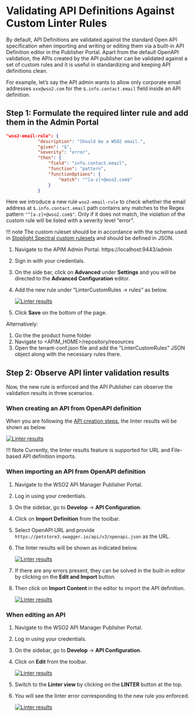 # Validating API Definitions Against Custom Linter Rules

By default, API Definitions are validated against the standard Open API specification when importing and writing or editing them via a built-in API Definition editor in the Publisher Portal. Apart from the default OpenAPI validation, the APIs created by the API publisher can be validated against a set of custom rules and it is useful in standardizing and keeping API definitions clean.

For example, let’s say the API admin wants to allow only corporate email addresses `xxx@wso2.com` for the `$.info.contact.email` field inside an API definition. 

## Step 1: Formulate the required linter rule and add them in the Admin Portal

```json
"wso2-email-rule": {
            "description": "Should be a WSO2 email.",
            "given": "$",
            "severity": "error",
            "then": {
                "field": "info.contact.email",
                "function": "pattern",
                "functionOptions": {
                    "match": "^[a-z]+@wso2.com$"
                }
            }
```

Here we introduce a new rule `wso2-email-rule` to check whether the email address at `$.info.contact.email` path contains any matches to the Regex pattern `"^[a-z]+@wso2.com$"`. Only if it does not match, the violation of the custom rule will be listed with a severity level “error”.

!!! note 
    The custom ruleset should be in accordance with the schema used in [Stoplight Spectral custom rulesets](https://meta.stoplight.io/docs/spectral/d3482ff0ccae9-rules) and should be defined in JSON.

1. Navigate to the APIM Admin Portal.
    https://localhost:9443/admin

2. Sign in with your credentials.

3. On the side bar, click on **Advanced** under **Settings** and you will be directed to the **Advanced Configuration** editor.

4. Add the new rule under “LinterCustomRules -> rules” as below.

    [![Linter results]({{base_path}}/assets/img/design/create-api/linter-observe/linters1.png)]({{base_path}}/assets/img/design/create-api/linter-observe/linters1.png)

5. Click **Save** on the bottom of the page.

Alternatively:

1. Go the the product home folder
2. Navigate to <APIM_HOME>/repository/resources
3. Open the tenant-conf.json file and add the "LinterCustomRules" JSON object along with the necessary rules there.

## Step 2: Observe API linter validation results

Now, the new rule is enforced and the API Publisher can observe the validation results in three scenarios.

### When creating an API from OpenAPI definition

When you are following the [API creation steps]({{base_path}}/design/create-api/create-rest-api/create-a-rest-api-from-an-openapi-definition), the linter results will be shown as below.

[![Linter results]({{base_path}}/assets/img/design/create-api/linter-observe/linters2.png)]({{base_path}}/assets/img/design/create-api/linter-observe/linters2.png)

!!! Note 
    Currently, the linter results feature is supported for URL and File-based API definition imports.

### When importing an API from OpenAPI definition

1. Navigate to the WSO2 API Manager Publisher Portal.

2. Log in using your credentials.

3. On the sidebar, go to **Develop** -> **API Configuration**.

4. Click on **Import Definition** from the toolbar.

5. Select OpenAPI URL and provide `https://petstore3.swagger.io/api/v3/openapi.json` as the URL.

6. The linter results will be shown as indicated below.

    [![Linter results]({{base_path}}/assets/img/design/create-api/linter-observe/linters3.png)]({{base_path}}/assets/img/design/create-api/linter-observe/linters3.png)

7. If there are any errors present, they can be solved in the built-in editor by clicking on the **Edit and Import** button.

8. Then click on **Import Content** in the editor to import the API definition.

    [![Linter results]({{base_path}}/assets/img/design/create-api/linter-observe/linters4.png)]({{base_path}}/assets/img/design/create-api/linter-observe/linters4.png)

### When editing an API

1. Navigate to the WSO2 API Manager Publisher Portal.

2. Log in using your credentials.

3. On the sidebar, go to **Develop** -> **API Configuration**.

4. Click on **Edit** from the toolbar.

    [![Linter results]({{base_path}}/assets/img/design/create-api/linter-observe/linters5.png)]({{base_path}}/assets/img/design/create-api/linter-observe/linters5.png)

5. Switch to the **Linter view** by clicking on the **LINTER** button at the top.

6. You will see the linter error corresponding to the new rule you enforced.

    [![Linter results]({{base_path}}/assets/img/design/create-api/linter-observe/linters6.png)]({{base_path}}/assets/img/design/create-api/linter-observe/linters6.png) 
